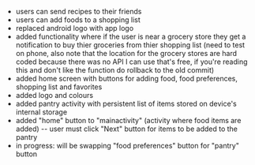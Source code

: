 * users can send recipes to their friends
* users can add foods to a shopping list
* replaced android logo with app logo
* added functionality where if the user is near a grocery store they get a notification to buy thier groceries from thier shopping list (need to test on phone, also note that the location for the grocery stores are hard coded because there was no API I can use that's free, if you're reading this and don't like the function do rollback to the old commit)
* added home screen with buttons for adding food, food preferences, shopping list and favorites
* added logo and colours
* added pantry activity with persistent list of items stored on device's internal storage
* added "home" button to "mainactivity" (activity where food items are added) -- user must click "Next" button for items to be added to the pantry
* in progress: will be swapping "food preferences" button for "pantry" button

